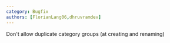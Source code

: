```yaml
---
category: Bugfix
authors: [FlorianLang06,dhruvramdev]
---
```


Don't allow duplicate category groups (at creating and renaming)